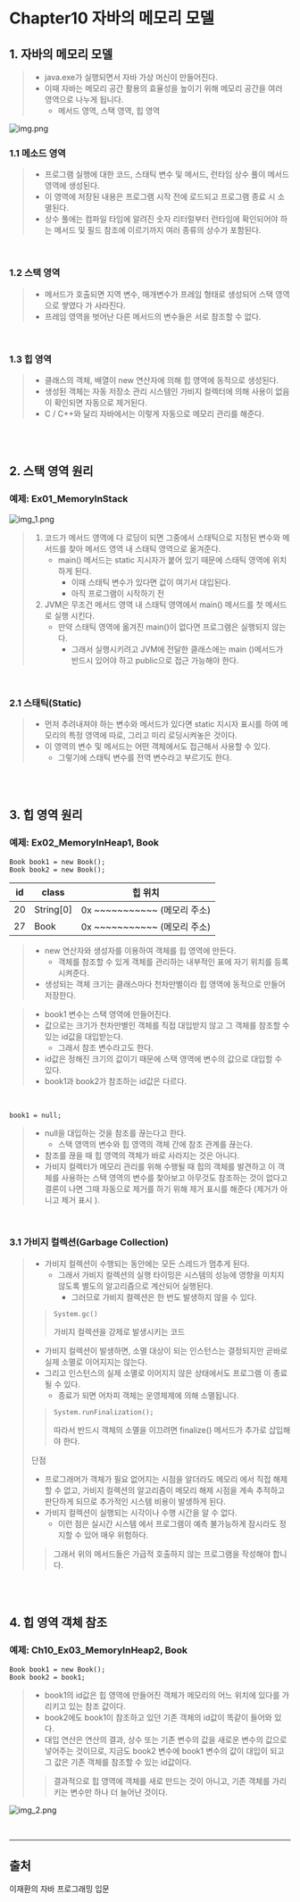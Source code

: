 # Chapter10 자바의 메모리 모델

## 1. 자바의 메모리 모델

> - java.exe가 실행되면서 자바 가상 머신이 만들어진다.
> - 이때 자바는 메모리 공간 활용의 효율성을 높이기 위해 메모리 공간을 여러 영역으로 나누게 됩니다.
>   - 메서드 영역, 스택 영역, 힙 영역

![img.png](img.png)

### 1.1 메소드 영역
> - 프로그램 실행에 대한 코드, 스태틱 변수 및 메서드, 런타임 상수 풀이 메서드 영역에 생성된다.
> - 이 영역에 저장된 내용은 프로그램 시작 전에 로드되고 프로그램 종료 시 소멸된다.
> - 상수 풀에는 컴파일 타임에 알려진 숫자 리터럴부터 런타임에 확인되어야 하는 메서드 및 필드 참조에 이르기까지 여러 종류의 상수가 포함된다.

<br>

### 1.2 스택 영역
> - 메서드가 호출되면 지역 변수, 매개변수가 프레임 형태로 생성되어 스택 영역으로 쌓였다 가 사라진다.
> - 프레임 영역을 벗어난 다른 메서드의 변수들은 서로 참조할 수 없다.

<br>

### 1.3 힙 영역
> - 클래스의 객체, 배열이 new 연산자에 의해 힙 영역에 동적으로 생성된다.
> - 생성된 객체는 자동 저장소 관리 시스템인 가비지 컬렉터에 의해 사용이 없음이 확인되면 자동으로 제거된다.
> - C / C++와 달리 자바에서는 이렇게 자동으로 메모리 관리를 해준다.

<br>
<br>

## 2. 스택 영역 원리
### 예제: Ex01_MemoryInStack

![img_1.png](img_1.png)

> 1. 코드가 메서드 영역에 다 로딩이 되면 그중에서 스태틱으로 지정된 변수와 메서드를 찾아 메서드 영역 내 스태틱 영역으로 옮겨준다.
>    - main() 메서드는 static 지시자가 붙어 있기 때문에 스태틱 영역에 위치하게 된다.
>       - 이때 스태틱 변수가 있다면 값이 여기서 대입된다.
>       - 아직 프로그램이 시작하기 전
> 2. JVM은 무조건 메서드 영역 내 스태틱 영역에서 main() 메서드를 첫 메서드로 실행 시킨다.
>    - 만약 스태틱 영역에 옮겨진 main()이 없다면 프로그램은 실행되지 않는다.
>      - 그래서 실행시키려고 JVM에 전달한 클래스에는 main ()메서드가 반드시 있어야 하고 public으로 접근 가능해야 한다.

<br>

### 2.1 스태틱(Static)
> - 먼저 추려내져야 하는 변수와 메서드가 있다면 static 지시자 표시를 하여 메모리의 특정 영역에 따로, 그리고 미리 로딩시켜놓은 것이다.
> - 이 영역의 변수 및 메서드는 어떤 객체에서도 접근해서 사용할 수 있다.
>   - 그렇기에 스태틱 변수를 전역 변수라고 부르기도 한다.

<br>
<br>

## 3. 힙 영역 원리
### 예제: Ex02_MemoryInHeap1, Book

```
Book book1 = new Book();
Book book2 = new Book();
```
| id | class     | 힙 위치 |
|----|-----------|-|
| 20 | String[0] | 0x ~~~~~~~~~~~ (메모리 주소)|
| 27 | Book      | 0x ~~~~~~~~~~~ (메모리 주소)|

> - new 연산자와 생성자를 이용하여 객체를 힙 영역에 만든다.
>   - 객체를 참조할 수 있게 객체를 관리하는 내부적인 표에 자기 위치를 등록시켜준다.
> - 생성되는 객체 크기는 클래스마다 천차만별이라 힙 영역에 동적으로 만들어 저장한다.

> - book1 변수는 스택 영역에 만들어진다.
> - 값으로는 크기가 천차만별인 객체를 직접 대입받지 않고 그 객체를 참조할 수 있는 id값을 대입받는다.
>   - 그래서 참조 변수라고도 한다.
> - id값은 정해진 크기의 값이기 때문에 스택 영역에 변수의 값으로 대입할 수 있다.
> - book1과 book2가 참조하는 id값은 다르다.

<br>

```
book1 = null;
```

> - null을 대입하는 것을 참조를 끊는다고 한다.
>   - 스택 영역의 변수와 힙 영역의 객체 간에 참조 관계를 끊는다.
> - 참조를 끊을 때 힙 영역의 객체가 바로 사라지는 것은 아니다.
> - 가비지 컬렉터가 메모리 관리를 위해 수행될 때 힙의 객체를 발견하고 이 객체를 사용하는 스택 영역의 변수를 찾아보고 아무것도 참조하는 것이 없다고 결론이 나면 그때 자동으로 제거를 하기 위해 제거 표시를 해준다 (제거가 아니고 제거 표시 ).
<br>

### 3.1 가비지 컬렉션(Garbage Collection)
> - 가비지 컬렉션이 수행되는 동안에는 모든 스레드가 멈추게 된다.
>   - 그래서 가비지 컬렉션의 실행 타이밍은 시스템의 성능에 영향을 미치지 않도록 별도의 알고리즘으로 계산되어 실행된다.
>     - 그러므로 가비지 컬렉션은 한 번도 발생하지 않을 수 있다.
>
>> ```System.gc()```
>> 
>>가비지 컬렉션을 강제로 발생시키는 코드
> - 가비지 컬렉션이 발생하면, 소멸 대상이 되는 인스턴스는 결정되지만 곧바로 실제 소멸로 이어지지는 않는다.
> - 그리고 인스턴스의 실제 소멸로 이어지지 않은 상태에서도 프로그램 이 종료될 수 있다.
>   - 종료가 되면 어차피 객체는 운영체제에 의해 소멸됩니다.
>> ```System.runFinalization();```
>>
>> 따라서 반드시 객체의 소멸을 이끄려면 finalize() 메서드가 추가로 삽입해야 한다.
>
> 단점
> - 프로그래머가 객체가 필요 없어지는 시점을 알더라도 메모리 에서 직접 해제할 수 없고, 가비지 컬렉션의 알고리즘이 메모리 해제 시점을 계속 추적하고 판단하게 되므로 추가적인 시스템 비용이 발생하게 된다.
> - 가비지 컬렉션이 실행되는 시각이나 수행 시간을 알 수 없다.
>   - 이런 점은 실시간 시스템 에서 프로그램이 예측 불가능하게 잠시라도 정지할 수 있어 매우 위험하다.
>
>> 그래서 위의 메서드들은 가급적 호출하지 않는 프로그램을 작성해야 합니다.

<br>
<br>

## 4. 힙 영역 객체 참조
### 예제: Ch10_Ex03_MemoryInHeap2, Book

```
Book book1 = new Book();
Book book2 = book1;
```
> - book1의 id값은 힙 영역에 만들어진 객체가 메모리의 어느 위치에 있다를 가리키고 있는 참조 값이다.
> - book2에도 book1이 참조하고 있던 기존 객체의 id값이 똑같이 들어와 있다.
> - 대입 연산은 연산의 결과, 상수 또는 기존 변수의 값을 새로운 변수의 값으로 넣어주는 것이므로, 지금도 book2 변수에 book1 변수의 값이 대입이 되고 그 값은 기존 객체를 참조할 수 있는 id값이다.
>> 결과적으로 힙 영역에 객체를 새로 만드는 것이 아니고, 기존 객체를 가리키는 변수만 하나 더 늘어난 것이다.

![img_2.png](img_2.png)

<br>
<hr>

## 출처
이재환의 자바 프로그래밍 입문